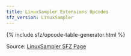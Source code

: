 ```yaml
---
title: LinuxSampler Extensions Opcodes
sfz_version: LinuxSampler
---
```

{% include sfz/opcode-table-generator.html %}

Source: [LinuxSampler SFZ Page](http://linuxsampler.org/sfz/)
